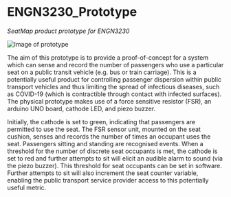 # ENGN3230_Prototype
_SeatMap product prototype for ENGN3230_

![Image of prototype](/path/to/img.jpg "Image of completed prototype unit")

The aim of this prototype is to provide a proof-of-concept for a system which can sense and record the number of passengers who use a particular seat on a public transit vehicle (e.g. bus or train carriage). This is a potentially useful product for controlling passenger dispersion within public transport vehicles and thus limiting the spread of infectious diseases, such as COVID-19 (which is contractible through contact with infected surfaces). The physical prototype makes use of a force sensitive resistor (FSR), an arduino UNO board, cathode LED, and piezo buzzer. 

Initially, the cathode is set to green, indicating that passengers are permitted to use the seat. The FSR sensor unit, mounted on the seat cushion, senses and records the number of times an occupant uses the seat. Passengers sitting and standing are recognised events. When a threshold for the number of discrete seat occupants is met, the cathode is set to red and further attempts to sit will elicit an audible alarm to sound (via the piezo buzzer). This threshold for seat occupants can be set in software. Further attempts to sit will also increment the seat counter variable, enabling the public transport service provider access to this potentially useful metric. 

